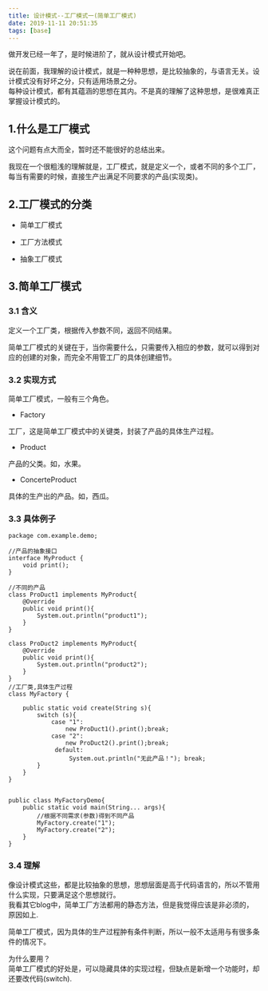```yaml
---
title: 设计模式--工厂模式一(简单工厂模式)
date: 2019-11-11 20:51:35
tags: [base]
---
```


做开发已经一年了，是时候进阶了，就从设计模式开始吧。<br>

说在前面，我理解的设计模式，就是一种种思想，是比较抽象的，与语言无关。设计模式没有好坏之分，只有适用场景之分。<br>
每种设计模式，都有其蕴涵的思想在其内。不是真的理解了这种思想，是很难真正掌握设计模式的。




## 1.什么是工厂模式

这个问题有点大而全，暂时还不能很好的总结出来。<br>

我现在一个很粗浅的理解就是，工厂模式，就是定义一个，或者不同的多个工厂，每当有需要的时候，直接生产出满足不同要求的产品(实现类)。

## 2.工厂模式的分类

- 简单工厂模式

- 工厂方法模式

- 抽象工厂模式


## 3.简单工厂模式

### 3.1 含义

定义一个工厂类，根据传入参数不同，返回不同结果。

简单工厂模式的关键在于，当你需要什么，只需要传入相应的参数，就可以得到对应的创建的对象，而完全不用管工厂的具体创建细节。


### 3.2 实现方式

简单工厂模式，一般有三个角色。

- Factory

工厂，这是简单工厂模式中的关键类，封装了产品的具体生产过程。

- Product

产品的父类。如，水果。

- ConcerteProduct

具体的生产出的产品。如，西瓜。



### 3.3 具体例子

```
package com.example.demo;

//产品的抽象接口
interface MyProduct {
    void print();
}

//不同的产品
class ProDuct1 implements MyProduct{
    @Override
    public void print(){
        System.out.println("product1");
    }
}

class ProDuct2 implements MyProduct{
    @Override
    public void print(){
        System.out.println("product2");
    }
}
//工厂类,具体生产过程
class MyFactory {

    public static void create(String s){
        switch (s){
            case "1":
                new ProDuct1().print();break;
            case "2":
                new ProDuct2().print();break;
             default:
                 System.out.println("无此产品！"); break;
        }
    }
}


public class MyFactoryDemo{
    public static void main(String... args){
        //根据不同需求(参数)得到不同产品
        MyFactory.create("1");
        MyFactory.create("2");
    }
}
```

### 3.4 理解

像设计模式这些，都是比较抽象的思想，思想层面是高于代码语言的，所以不管用什么实现，只要满足这个思想就行。<br>
我看其它blog中，简单工厂方法都用的静态方法，但是我觉得应该是非必须的，原因如上.

简单工厂模式，因为具体的生产过程肿有条件判断，所以一般不太适用与有很多条件的情况下。

为什么要用？<br>
简单工厂模式的好处是，可以隐藏具体的实现过程，但缺点是新增一个功能时，却还要改代码(switch).
